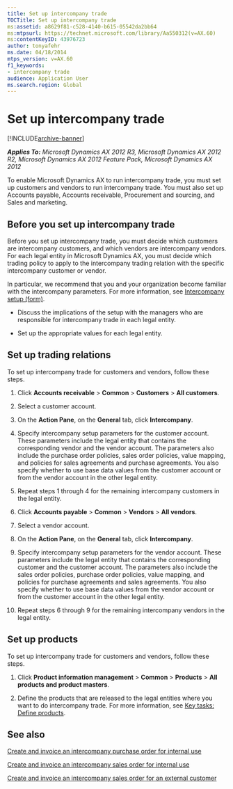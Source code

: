 ```yaml
---
title: Set up intercompany trade
TOCTitle: Set up intercompany trade
ms:assetid: a8629f81-c528-4140-b615-05542da2bb64
ms:mtpsurl: https://technet.microsoft.com/library/Aa550312(v=AX.60)
ms:contentKeyID: 43976723
author: tonyafehr
ms.date: 04/18/2014
mtps_version: v=AX.60
f1_keywords:
- intercompany trade
audience: Application User
ms.search.region: Global
---
```


# Set up intercompany trade 


[!INCLUDE[archive-banner](includes/archive-banner.md)]


_**Applies To:** Microsoft Dynamics AX 2012 R3, Microsoft Dynamics AX 2012 R2, Microsoft Dynamics AX 2012 Feature Pack, Microsoft Dynamics AX 2012_

To enable Microsoft Dynamics AX to run intercompany trade, you must set up customers and vendors to run intercompany trade. You must also set up Accounts payable, Accounts receivable, Procurement and sourcing, and Sales and marketing.

## Before you set up intercompany trade

Before you set up intercompany trade, you must decide which customers are intercompany customers, and which vendors are intercompany vendors. For each legal entity in Microsoft Dynamics AX, you must decide which trading policy to apply to the intercompany trading relation with the specific intercompany customer or vendor.

In particular, we recommend that you and your organization become familiar with the intercompany parameters. For more information, see [Intercompany setup (form)](https://technet.microsoft.com/library/hh781085\(v=ax.60\)).

  - Discuss the implications of the setup with the managers who are responsible for intercompany trade in each legal entity.

  - Set up the appropriate values for each legal entity.

## Set up trading relations

To set up intercompany trade for customers and vendors, follow these steps.

1.  Click **Accounts receivable** \> **Common** \> **Customers** \> **All customers**.

2.  Select a customer account.

3.  On the **Action Pane**, on the **General** tab, click **Intercompany**.

4.  Specify intercompany setup parameters for the customer account. These parameters include the legal entity that contains the corresponding vendor and the vendor account. The parameters also include the purchase order policies, sales order policies, value mapping, and policies for sales agreements and purchase agreements. You also specify whether to use base data values from the customer account or from the vendor account in the other legal entity.

5.  Repeat steps 1 through 4 for the remaining intercompany customers in the legal entity.

6.  Click **Accounts payable** \> **Common** \> **Vendors** \> **All vendors**.

7.  Select a vendor account.

8.  On the **Action Pane**, on the **General** tab, click **Intercompany**.

9.  Specify intercompany setup parameters for the vendor account. These parameters include the legal entity that contains the corresponding customer and the customer account. The parameters also include the sales order policies, purchase order policies, value mapping, and policies for purchase agreements and sales agreements. You also specify whether to use base data values from the vendor account or from the customer account in the other legal entity.

10. Repeat steps 6 through 9 for the remaining intercompany vendors in the legal entity.

## Set up products

To set up intercompany trade for customers and vendors, follow these steps.

1.  Click **Product information management** \> **Common** \> **Products** \> **All products and product masters**.

2.  Define the products that are released to the legal entities where you want to do intercompany trade. For more information, see [Key tasks: Define products](key-tasks-define-products.md).

## See also

[Create and invoice an intercompany purchase order for internal use](create-and-invoice-an-intercompany-purchase-order-for-internal-use.md)

[Create and invoice an intercompany sales order for internal use](create-and-invoice-an-intercompany-sales-order-for-internal-use.md)

[Create and invoice an intercompany sales order for an external customer](create-and-invoice-an-intercompany-sales-order-for-an-external-customer.md)

  


